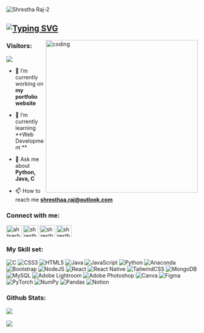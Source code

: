 ![Shrestha Raj-2](https://user-images.githubusercontent.com/93245080/222909149-45118003-efcf-4184-9444-ef29562008ea.gif)


<h2>
<a href="https://git.io/typing-svg"><img src="https://readme-typing-svg.demolab.com?font=Fira+Code&size=29&pause=1000&color=F72E91&center=true&width=435&lines=Welcome+to+my+GitHub;Hi+%F0%9F%91%8B%2C+I'm+Shrestha.;19y%2Fo+front+end+developer" alt="Typing SVG" /></a>
  </h2>
 
<img align ="right" alt="coding" width="400" src="https://giffiles.alphacoders.com/195/195303.gif">

 <p align="left">  <h3>Visitors:</h3>
  <img src="https://profile-counter.glitch.me/shrestharaaj/count.svg" /></p>

- 🔭 I’m currently working on **my portfolio website**

- 🌱 I’m currently learning **Web Development **

- 💬 Ask me about **Python, Java, C**

- 📫 How to reach me **shresthaa.raj@outlook.com**

<h3 align="left">Connect with me:</h3>
<p align="left">
<a href="https://twitter.com/ahtserhs6" target="blank"><img align="center" src="https://raw.githubusercontent.com/rahuldkjain/github-profile-readme-generator/master/src/images/icons/Social/twitter.svg" alt="ahtserhs6" height="30" width="40" /></a>
<a href="https://linkedin.com/in/shrestha-raj-00600b25a" target="blank"><img align="center" src="https://raw.githubusercontent.com/rahuldkjain/github-profile-readme-generator/master/src/images/icons/Social/linked-in-alt.svg" alt="shrestha raj" height="30" width="40" /></a>
<a href="https://instagram.com/shresthaa.raj" target="blank"><img align="center" src="https://raw.githubusercontent.com/rahuldkjain/github-profile-readme-generator/master/src/images/icons/Social/instagram.svg" alt="shresthaa.raj" height="30" width="40" /></a>
<a href="https://www.hackerrank.com/shresthaa_raj" target="blank"><img align="center" src="https://raw.githubusercontent.com/rahuldkjain/github-profile-readme-generator/master/src/images/icons/Social/hackerrank.svg" alt="shresthaa_raj" height="30" width="40" /></a>
</p>
 
 <h3 align="left">My Skill set:</h3>
 
 ![C](https://img.shields.io/badge/c-%2300599C.svg?style=for-the-badge&logo=c&logoColor=white) ![CSS3](https://img.shields.io/badge/css3-%231572B6.svg?style=for-the-badge&logo=css3&logoColor=white) ![HTML5](https://img.shields.io/badge/html5-%23E34F26.svg?style=for-the-badge&logo=html5&logoColor=white) ![Java](https://img.shields.io/badge/java-%23ED8B00.svg?style=for-the-badge&logo=java&logoColor=white) ![JavaScript](https://img.shields.io/badge/javascript-%23323330.svg?style=for-the-badge&logo=javascript&logoColor=%23F7DF1E) ![Python](https://img.shields.io/badge/python-3670A0?style=for-the-badge&logo=python&logoColor=ffdd54) ![Anaconda](https://img.shields.io/badge/Anaconda-%2344A833.svg?style=for-the-badge&logo=anaconda&logoColor=white) ![Bootstrap](https://img.shields.io/badge/bootstrap-%23563D7C.svg?style=for-the-badge&logo=bootstrap&logoColor=white) ![NodeJS](https://img.shields.io/badge/node.js-6DA55F?style=for-the-badge&logo=node.js&logoColor=white) ![React](https://img.shields.io/badge/react-%2320232a.svg?style=for-the-badge&logo=react&logoColor=%2361DAFB) ![React Native](https://img.shields.io/badge/react_native-%2320232a.svg?style=for-the-badge&logo=react&logoColor=%2361DAFB) ![TailwindCSS](https://img.shields.io/badge/tailwindcss-%2338B2AC.svg?style=for-the-badge&logo=tailwind-css&logoColor=white) ![MongoDB](https://img.shields.io/badge/MongoDB-%234ea94b.svg?style=for-the-badge&logo=mongodb&logoColor=white) ![MySQL](https://img.shields.io/badge/mysql-%2300f.svg?style=for-the-badge&logo=mysql&logoColor=white) ![Adobe Lightroom](https://img.shields.io/badge/Adobe%20Lightroom-31A8FF.svg?style=for-the-badge&logo=Adobe%20Lightroom&logoColor=white) ![Adobe Photoshop](https://img.shields.io/badge/adobephotoshop-%2331A8FF.svg?style=for-the-badge&logo=adobephotoshop&logoColor=white) ![Canva](https://img.shields.io/badge/Canva-%2300C4CC.svg?style=for-the-badge&logo=Canva&logoColor=white) 	![Figma](https://img.shields.io/badge/figma-%23F24E1E.svg?style=for-the-badge&logo=figma&logoColor=white) ![PyTorch](https://img.shields.io/badge/PyTorch-%23EE4C2C.svg?style=for-the-badge&logo=PyTorch&logoColor=white) ![NumPy](https://img.shields.io/badge/numpy-%23013243.svg?style=for-the-badge&logo=numpy&logoColor=white) ![Pandas](https://img.shields.io/badge/pandas-%23150458.svg?style=for-the-badge&logo=pandas&logoColor=white) ![Notion](https://img.shields.io/badge/Notion-%23000000.svg?style=for-the-badge&logo=notion&logoColor=white)

 
<h3 align="left">Github Stats:</h3>
<a href="https://git.io/streak-stats">
  <img align="center" src="https://streak-stats.demolab.com?user=shrestharaaj&theme=dark-smoky&hide_border=false" />
</a>
</br></br>
<a href="https://github.com/anuraghazra/github-readme-stats">
  <img align="center" src="https://github-readme-stats.vercel.app/api?username=shrestharaaj&theme=graywhite&show_icons=true" />
</a></br>


